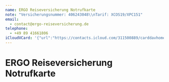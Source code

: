```yaml
---
name: ERGO Reiseversicherung Notrufkarte
note: "Versicherungsnummer: 406243048\\nTarif: XCOS19/XPC151"
email:
  - contact@ergo-reiseversicherung.de
telephone:
  - +49 89 41661806
iCloudVCard: '{"url":"https://contacts.icloud.com/311500889/carddavhome/card/A2274437-CE19-4306-BDD0-D08E1F987150.vcf","etag":"\"kz857hqi\"","data":"BEGIN:VCARD\r\nVERSION:3.0\r\nFN:\r\nN:Notrufkarte;ERGO Reiseversicherung;;;\r\nUID:1B50D8A0-5B05-4727-8DD5-7FA811589F37\r\nPRODID:-//Apple Inc.//iOS 15.2.1//EN\r\nREV:2025-04-03T22:05:27Z\r\nORG:;\r\nNOTE:Versicherungsnummer: 406243048\\nTarif: XCOS19/XPC151\r\nEMAIL:contact@ergo-reiseversicherung.de\r\nTEL:+49 89 41661806\r\nEND:VCARD"}'
---
```

# ERGO Reiseversicherung Notrufkarte